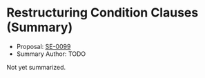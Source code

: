 # Restructuring Condition Clauses (Summary)

* Proposal: [SE-0099](https://github.com/apple/swift-evolution/blob/main/proposals/0099-conditionclauses.md)
* Summary Author: TODO

Not yet summarized.
